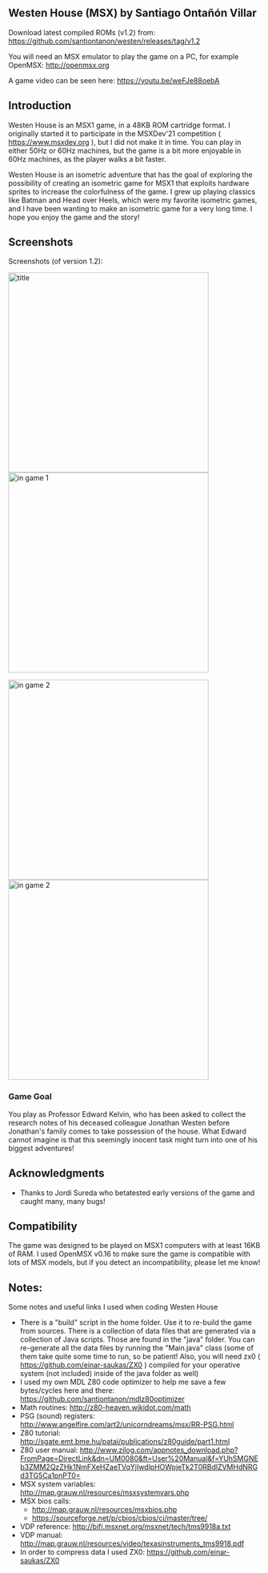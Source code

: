 ## Westen House (MSX) by Santiago Ontañón Villar

Download latest compiled ROMs (v1.2) from: https://github.com/santiontanon/westen/releases/tag/v1.2

You will need an MSX emulator to play the game on a PC, for example OpenMSX: http://openmsx.org

A game video can be seen here: https://youtu.be/weFJe88oebA

## Introduction

Westen House is an MSX1 game, in a 48KB ROM cartridge format. I originally started it to participate in the MSXDev'21 competition ( https://www.msxdev.org ), but I did not make it in time. You can play in either 50Hz or 60Hz machines, but the game is a bit more enjoyable in 60Hz machines, as the player walks a bit faster.

Westen House is an isometric adventure that has the goal of exploring the possibility of creating an isometric game for MSX1 that exploits hardware sprites to increase the colorfulness of the game. I grew up playing classics like Batman and Head over Heels, which were my favorite isometric games, and I have been wanting to make an isometric game for a very long time. I hope you  enjoy the game and the story!


## Screenshots

Screenshots (of version 1.2):

<img src="https://raw.githubusercontent.com/santiontanon/westen/main/media/screen1.png?token=AAIEJPO55U5WLMQG52FSTELBIZY6M" alt="title" width="400"/> <img src="https://raw.githubusercontent.com/santiontanon/westen/main/media/screen2.png?token=AAIEJPOS2AKK4MVROMXCYSDBIZZHO" alt="in game 1" width="400"/> 

<img src="https://raw.githubusercontent.com/santiontanon/westen/main/media/screen3.png?token=AAIEJPKSP2OVIM2GAZHP2Q3BIZZHU" alt="in game 2" width="400"/> <img src="https://raw.githubusercontent.com/santiontanon/westen/main/media/screen4.png?token=AAIEJPKZWCDRY5KXD4ETYETBIZZH2" alt="in game 2" width="400"/>


### Game Goal

You play as Professor Edward Kelvin, who has been asked to collect the research notes of his deceased colleague Jonathan Westen before Jonathan's family comes to take possession of the house. What Edward cannot imagine is that this seemingly inocent task might turn into one of his biggest adventures!


## Acknowledgments

- Thanks to Jordi Sureda who betatested early versions of the game and caught many, many bugs!


## Compatibility

The game was designed to be played on MSX1 computers with at least 16KB of RAM. I used OpenMSX v0.16 to make sure the game is compatible with lots of MSX models, but if you detect an incompatibility, please let me know!


## Notes:

Some notes and useful links I used when coding Westen House

* There is a "build" script in the home folder. Use it to re-build the game from sources. There is a collection of data files that are generated via a collection of Java scripts. Those are found in the "java" folder. You can re-generate all the data files by running the "Main.java" class (some of them take quite some time to run, so be patient! Also, you will need zx0 ( https://github.com/einar-saukas/ZX0 ) compiled for your operative system (not included) inside of the java folder as well)
* I used my own MDL Z80 code optimizer to help me save a few bytes/cycles here and there: https://github.com/santiontanon/mdlz80optimizer
* Math routines: http://z80-heaven.wikidot.com/math
* PSG (sound) registers: http://www.angelfire.com/art2/unicorndreams/msx/RR-PSG.html
* Z80 tutorial: http://sgate.emt.bme.hu/patai/publications/z80guide/part1.html
* Z80 user manual: http://www.zilog.com/appnotes_download.php?FromPage=DirectLink&dn=UM0080&ft=User%20Manual&f=YUhSMGNEb3ZMM2QzZHk1NmFXeHZaeTVqYjIwdlpHOWpjeTk2T0RBdlZVMHdNRGd3TG5Ca1pnPT0=
* MSX system variables: http://map.grauw.nl/resources/msxsystemvars.php
* MSX bios calls: 
    * http://map.grauw.nl/resources/msxbios.php
    * https://sourceforge.net/p/cbios/cbios/ci/master/tree/
* VDP reference: http://bifi.msxnet.org/msxnet/tech/tms9918a.txt
* VDP manual: http://map.grauw.nl/resources/video/texasinstruments_tms9918.pdf
* In order to compress data I used ZX0: https://github.com/einar-saukas/ZX0
